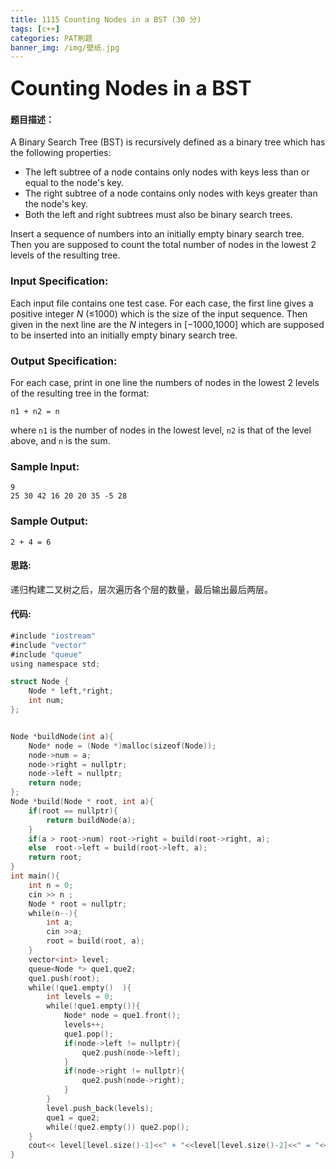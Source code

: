 ```yaml
---
title: 1115 Counting Nodes in a BST (30 分)
tags: [c++]
categories: PAT刷题
banner_img: /img/壁纸.jpg
---
```


### <font size=6px>Counting Nodes in a BST</font>

#### 题目描述：

A Binary Search Tree (BST) is recursively defined as a binary tree which has the following properties:

- The left subtree of a node contains only nodes with keys less than or equal to the node's key.
- The right subtree of a node contains only nodes with keys greater than the node's key.
- Both the left and right subtrees must also be binary search trees.

Insert a sequence of numbers into an initially empty binary search tree. Then you are supposed to count the total number of nodes in the lowest 2 levels of the resulting tree.

### Input Specification:

Each input file contains one test case. For each case, the first line gives a positive integer *N* (≤1000) which is the size of the input sequence. Then given in the next line are the *N* integers in [−1000,1000] which are supposed to be inserted into an initially empty binary search tree.

### Output Specification:

For each case, print in one line the numbers of nodes in the lowest 2 levels of the resulting tree in the format:

```
n1 + n2 = n
```

where `n1` is the number of nodes in the lowest level, `n2` is that of the level above, and `n` is the sum.

### Sample Input:

```in
9
25 30 42 16 20 20 35 -5 28
```

### Sample Output:

```out
2 + 4 = 6
```

#### 思路:

递归构建二叉树之后，层次遍历各个层的数量，最后输出最后两层。

#### 代码:

```go
#include "iostream"
#include "vector"
#include "queue"
using namespace std;

struct Node {
    Node * left,*right;
    int num;
};


Node *buildNode(int a){
    Node* node = (Node *)malloc(sizeof(Node));
    node->num = a;
    node->right = nullptr;
    node->left = nullptr;
    return node;
};
Node *build(Node * root, int a){
    if(root == nullptr){
        return buildNode(a);
    }
    if(a > root->num) root->right = build(root->right, a);
    else  root->left = build(root->left, a);
    return root;
}
int main(){
    int n = 0;
    cin >> n ;
    Node * root = nullptr;
    while(n--){
        int a;
        cin >>a;
        root = build(root, a);
    }
    vector<int> level;
    queue<Node *> que1,que2;
    que1.push(root);
    while(!que1.empty()  ){
        int levels = 0;
        while(!que1.empty()){
            Node* node = que1.front();
            levels++;
            que1.pop();
            if(node->left != nullptr){
                que2.push(node->left);
            }
            if(node->right != nullptr){
                que2.push(node->right);
            }
        }
        level.push_back(levels);
        que1 = que2;
        while(!que2.empty()) que2.pop();
    }
    cout<< level[level.size()-1]<<" + "<<level[level.size()-2]<<" = "<<level[level.size()-1]+level[level.size()-2]<<endl;
}
```

